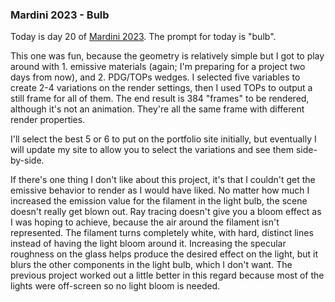 ### Mardini 2023 - Bulb

Today is day 20 of [Mardini 2023][mardini-2023]. The prompt for today is "bulb".

This one was fun, because the geometry is relatively simple but I got to play around
with 1. emissive materials (again; I'm preparing for a project two days from now), and 2.
PDG/TOPs wedges. I selected five variables to create 2-4 variations on the render settings,
then I used TOPs to output a still frame for all of them. The end result is 384 "frames"
to be rendered, although it's not an animation. They're all the same frame with different
render properties.

I'll select the best 5 or 6 to put on the portfolio site initially, but eventually I
will update my site to allow you to select the variations and see them side-by-side.

If there's one thing I don't like about this project, it's that I couldn't get the emissive
behavior to render as I would have liked. No matter how much I increased the emission value
for the filament in the light bulb, the scene doesn't really get blown out. Ray tracing
doesn't give you a bloom effect as I was hoping to achieve, because the air around the
filament isn't represented. The filament turns completely white, with hard, distinct lines
instead of having the light bloom around it. Increasing the specular roughness on the glass
helps produce the desired effect on the light, but it blurs the other components in the
light bulb, which I don't want. The previous project worked out a little better in this
regard because most of the lights were off-screen so no light bloom is needed.

<!-- My entry post is [here][entry-post]. -->

[mardini-2023]: https://www.sidefx.com/community-main-menu/contests-jams/mardini-2023/
<!-- [entry-post]: ... -->
